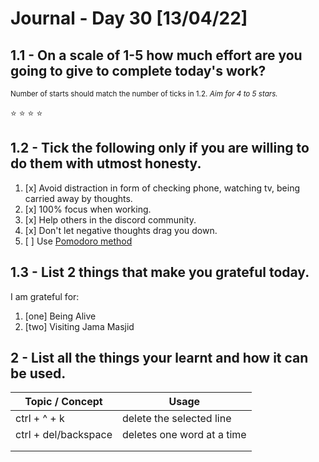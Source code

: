 # Journal - Day 30 [13/04/22]

<!-- ctrl + k v - to preview the .md file  -->

## 1.1 - On a scale of 1-5 how much effort are you going to give to complete today's work?

<small>Number of starts should match the number of ticks in <a>1.2.</a> _Aim for 4 to 5 stars._</small>

<!-- if the :star: emoji doesn't appear in the preview then add the extension Markdown Emoji by Matt Bierner -->

:star: :star: :star: :star:

## 1.2 - Tick the following only if you are willing to do them with utmost honesty.

<!-- [x] to tick -->

1. [x] Avoid distraction in form of checking phone, watching tv, being carried away by thoughts.
2. [x] 100% focus when working.
3. [x] Help others in the discord community.
4. [x] Don't let negative thoughts drag you down.
5. [ ] Use [Pomodoro method](https://pomodoro-tracker.com/)

## 1.3 - List 2 things that make you grateful today.

I am grateful for:

1. [one] Being Alive
2. [two] Visiting Jama Masjid

## 2 - List all the things your learnt and how it can be used.

<!-- [Example]: git add - can be used to add affected files in the staging area before commit. -->

| Topic / Concept      | Usage                      |
| -------------------- | -------------------------- |
| ctrl + ^ + k         | delete the selected line   |
| ctrl + del/backspace | deletes one word at a time |
|                      |                            |
|                      |                            |

